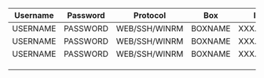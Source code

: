 
| Username | Password | Protocol      | Box     | IP address      |
| -------- | -------- | ------------- | ------- | --------------- |
| USERNAME | PASSWORD | WEB/SSH/WINRM | BOXNAME | XXX.XXX.XXX.XXX |
| USERNAME | PASSWORD | WEB/SSH/WINRM | BOXNAME | XXX.XXX.XXX.XXX |
| USERNAME | PASSWORD | WEB/SSH/WINRM | BOXNAME | XXX.XXX.XXX.XXX |
|          |          |               |         |                 |
|          |          |               |         |                 |
|          |          |               |         |                 |
